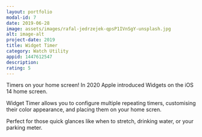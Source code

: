 ```yaml
---
layout: portfolio
modal-id: 7
date: 2019-06-28
image: assets/images/rafal-jedrzejek-qpsP1IVnSgY-unsplash.jpg
alt: image-alt
project-date: 2019
title: Widget Timer
category: Watch Utility
appid: 1447612547
description: 
rating: 5
---
```


Timers on your home screen! In 2020 Apple introduced Widgets on the iOS 14 home screen.

Widget Timer allows you to configure multiple repeating timers, customising their color appearance, and placing them on your home scren.

Perfect for those quick glances like when to stretch, drinking water, or your parking meter.
